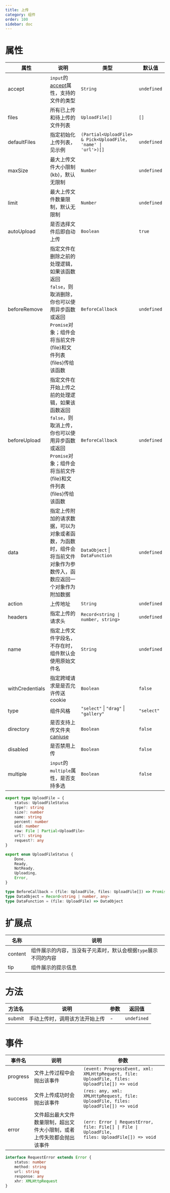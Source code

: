```yaml
---
title: 上传
category: 组件
order: 100 
sidebar: doc
---
```


# 属性

| 属性 | 说明 | 类型 | 默认值 |
| --- | --- | --- | --- |
| accept | `input`的[accept](https://developer.mozilla.org/en-US/docs/Web/HTML/Element/input#attr-accept)属性，支持的文件的类型 | `String` | `undefined` |
| files | 所有已上传和待上传的文件列表 | `UploadFile[]` | `[]` |
| defaultFiles | 指定初始化上传列表，见示例 | <code>(Partial&lt;UploadFile&gt; & Pick&lt;UploadFile, 'name' &#124; 'url'&gt;)[]</code> | `undefined` |
| maxSize | 最大上传文件大小限制(kb)，默认无限制 | `Number` | `undefined` |
| limit | 最大上传文件数量限制，默认无限制 | `Number` | `undefined` |
| autoUpload | 是否选择文件后即自动上传 | `Boolean` | `true` |
| beforeRemove | 指定文件在删除之前的处理逻辑，如果该函数返回`false`，则取消删除，你也可以使用异步函数或返回`Promise`对象；组件会将当前文件(file)和文件列表(files)传给该函数 | `BeforeCallback` | `undefined` |
| beforeUpload | 指定文件在开始上传之前的处理逻辑，如果该函数返回`false`，则取消上传，你也可以使用异步函数或返回`Promise`对象；组件会将当前文件(file)和文件列表(files)传给该函数 | `BeforeCallback` | `undefined` |
| data | 指定上传附加的请求数据，可以为对象或者函数，为函数时，组件会将当前文件对象作为参数传入，函数应返回一个对象作为附加数据 | `DataObject` &#124; `DataFunction` | `undefined` |
| action | 上传地址 | `String` | `undefined` |
| headers | 指定上传的请求头 | <code>Record&lt;string &#124; number, string&gt;</code> | `undefined` |
| name | 指定上传文件字段名，不存在时，组件默认会使用原始文件名 | `String` | `undefined` |
| withCredentials | 指定跨域请求是是否允许传送cookie | `Boolean` | `false` |
| type | 组件风格 | `"select"` &#124; `"drag"` &#124; `"gallery"` | `"select"` |
| directory | 是否支持上传文件夹 [caniuse](https://caniuse.com/#feat=input-file-directory) | `Boolean` | `false` |
| disabled | 是否禁用上传 | `Boolean` | `false` |
| multiple | `input`的`multiple`属性，是否支持多选 | `Boolean` | `false` |

```ts
export type UploadFile = {
    status: UploadFileStatus
    type?: string
    size?: number
    name: string
    percent: number
    uid: number
    raw: File | Partial<UploadFile>
    url?: string
    request?: any
}

export enum UploadFileStatus {
    Done,
    Ready,
    NotReady,
    Uploading,
    Error,
}

type BeforeCallback = (file: UploadFile, files: UploadFile[]) => Promise<boolean> | boolean
type DataObject = Record<string | number, any>
type DataFunction = (file: UploadFile) => DataObject
```

# 扩展点

| 名称 | 说明 |
| --- | --- |
| content | 组件展示的内容，当没有子元素时，默认会根据`type`展示不同的内容 |
| tip | 组件展示的提示信息 |

# 方法

| 方法名 | 说明 | 参数 | 返回值 |
| --- | --- | --- | --- |
| submit | 手动上传时，调用该方法开始上传 | - | `undefined` |


# 事件

| 事件名 | 说明 | 参数 |
| --- | --- | --- |
| progress | 文件上传过程中会抛出该事件 | `(event: ProgressEvent, xml: XMLHttpRequest, file: UploadFile, files: UploadFile[]) => void` |
| success | 文件上传成功时会抛出该事件 | `(res: any, xml: XMLHttpRequest, file: UploadFile, files: UploadFile[]) => void` |
| error | 文件超出最大文件数量限制，超出文件大小限制，或者上传失败都会抛出该事件 | <code>(err: Error &#124; RequestError, file: File[] &#124; File &#124; UploadFile, files: UploadFile[]) => void</code> |

```ts
interface RequestError extends Error {
    status: number
    method: string
    url: string
    response: any
    xhr: XMLHttpRequest
}
```
